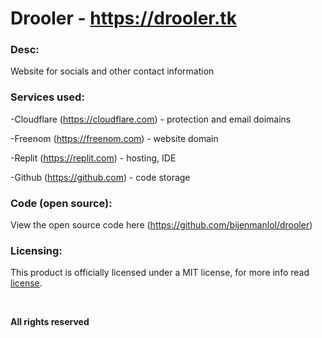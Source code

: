 # Drooler - https://drooler.tk


### Desc:

Website for socials and other contact information


### Services used:


-Cloudflare (https://cloudflare.com) - protection and email doimains

-Freenom (https://freenom.com) - website domain

-Replit (https://replit.com) - hosting, IDE

-Github (https://github.com) - code storage


### Code (open source):

View the open source code here (https://github.com/bijenmanlol/drooler)


### Licensing:


This product is officially licensed under a MIT license, for more info read [license](https://github.com/bijenmanlol/drooler/blob/main/license).

&nbsp;

**All rights reserved**
